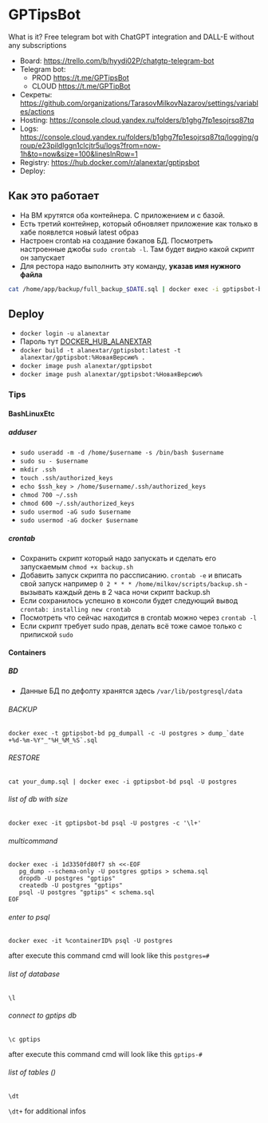 # GPTipsBot

What is it?
Free telegram bot with ChatGPT integration and DALL-E without any subscriptions

* Board: https://trello.com/b/hyydi02P/chatgtp-telegram-bot
* Telegram bot:
  * PROD https://t.me/GPTipsBot
  * CLOUD https://t.me/GPTipBot
* Секреты: https://github.com/organizations/TarasovMilkovNazarov/settings/variables/actions
* Hosting: https://console.cloud.yandex.ru/folders/b1ghg7fp1esojrsq87tq
* Logs: https://console.cloud.yandex.ru/folders/b1ghg7fp1esojrsq87tq/logging/group/e23pildlggn1clcjtr5u/logs?from=now-1h&to=now&size=100&linesInRow=1
* Registry: https://hub.docker.com/r/alanextar/gptipsbot
* Deploy:

## Как это работает
* На ВМ крутятся оба контейнера. С приложением и с базой.
* Есть третий контейнер, который обновляет приложение как только в хабе появлется новый latest образ
* Настроен crontab на создание бэкапов БД. Посмотреть настроенные джобы `sudo crontab -l`. Там будет видно какой скрипт он запускает
* Для рестора надо выполнить эту команду, **указав имя нужного файла**
```bash
cat /home/app/backup/full_backup_$DATE.sql | docker exec -i gptipsbot-bd psql -U postgres
```

## Deploy
* `docker login -u alanextar`
* Пароль тут [DOCKER_HUB_ALANEXTAR](https://github.com/organizations/TarasovMilkovNazarov/settings/variables/actions)
* `docker build -t alanextar/gptipsbot:latest -t alanextar/gptipsbot:%НоваяВерсию% .`
* `docker image push alanextar/gptipsbot`
* `docker image push alanextar/gptipsbot:%НоваяВерсию%`

### Tips
#### BashLinuxEtc
##### adduser
* `sudo useradd -m -d /home/$username -s /bin/bash $username`
* `sudo su - $username`
* `mkdir .ssh`
* `touch .ssh/authorized_keys`
* `echo $ssh_key > /home/$username/.ssh/authorized_keys`
* `chmod 700 ~/.ssh`
* `chmod 600 ~/.ssh/authorized_keys`
* `sudo usermod -aG sudo $username`
* `sudo usermod -aG docker $username`

##### crontab
* Сохранить скрипт который надо запускать и сделать его запускаемым `chmod +x backup.sh`
* Добавить запуск скрипта по рассписанию. `crontab -e` и вписать свой запуск например `0 2 * * * /home/milkov/scripts/backup.sh` - вызывать каждый день в 2 часа ночи скрипт backup.sh
* Если сохранилось успешно в консоли будет следующий вывод `crontab: installing new crontab`
* Посмотреть что сейчас находится в crontab можно через `crontab -l`
* Если скрипт требует sudo прав, делать всё тоже самое только с припиской `sudo`
#### Containers
##### BD
* Данные БД по дефолту хранятся здесь `/var/lib/postgresql/data`
###### BACKUP
```docker exec -t gptipsbot-bd pg_dumpall -c -U postgres > dump_`date +%d-%m-%Y"_"%H_%M_%S`.sql```
###### RESTORE
```cat your_dump.sql | docker exec -i gptipsbot-bd psql -U postgres```
###### list of db with size
```
docker exec -it gptipsbot-bd psql -U postgres -c '\l+'
```
###### multicommand
```
docker exec -i 1d3350fd80f7 sh <<-EOF
   pg_dump --schema-only -U postgres gptips > schema.sql
   dropdb -U postgres "gptips"
   createdb -U postgres "gptips"
   psql -U postgres "gptips" < schema.sql
EOF
```
###### enter to psql
```
docker exec -it %containerID% psql -U postgres
```
after execute this command cmd will look like this `postgres=#`
###### list of database
```
\l
```
###### connect to gptips db
```
\c gptips
```
after execute this command cmd will look like this `gptips-#`
###### list of tables ()
```
\dt
```
`\dt+` for additional infos

